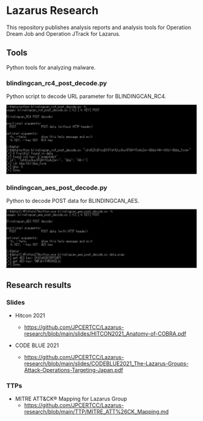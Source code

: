 # Lazarus Research

This repository publishes analysis reports and analysis tools for Operation Dream Job and Operation JTrack for Lazarus.

## Tools

Python tools for analyzing malware.

### blindingcan_rc4_post_decode.py

Python script to decode URL parameter for BLINDINGCAN_RC4.

![blindingcan_rc4_post_decode](images/blindingcan_rc4_post_decode.png)

### blindingcan_aes_post_decode.py

Python to decode POST data for BLINDINGCAN_AES.

![blindingcan_aes_post_decode](images/blindingcan_aes_post_decode.png)

## Research results

### Slides

* Hitcon 2021
  - https://github.com/JPCERTCC/Lazarus-research/blob/main/slides/HITCON2021_Anatomy-of-COBRA.pdf

* CODE BLUE 2021
  - https://github.com/JPCERTCC/Lazarus-research/blob/main/slides/CODEBLUE2021_The-Lazarus-Groups-Attack-Operations-Targeting-Japan.pdf

### TTPs

* MITRE ATT&CK® Mapping for Lazarus Group
  - https://github.com/JPCERTCC/Lazarus-research/blob/main/TTP/MITRE_ATT%26CK_Mapping.md
